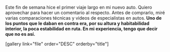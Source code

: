 <html><body><p>Este fin de semana hice el primer viaje largo en mi nuevo auto. Quiero aprovechar para hacer un comentario al respecto. Antes de comprarlo, miré varias comparaciones técnicas y videos de especialistas en autos.<strong> Uno de los puntos que le daban en contra era, por su altura y habitabilidad interior, la poca estabilidad en ruta. En mi experiencia, tengo que decir que no es así.</strong>



[gallery link="file" order="DESC" orderby="title"]</p></body></html>
